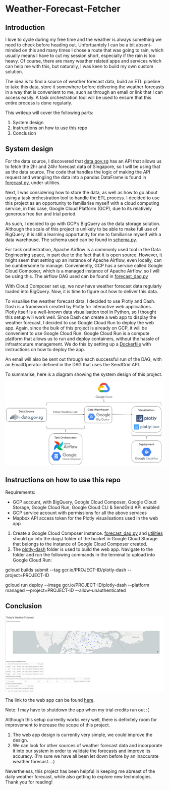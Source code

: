 # Weather-Forecast-Fetcher

## Introduction

I love to cycle during my free time and the weather is always something we need to check before heading out.
Unfortuantely I can be a bit absent-minded on this and many times I chose a route that was going to rain, which usually means I have to cut my session short, especially if the rain is too heavy.
Of course, there are many weather related apps and services which can help me with this, but naturally, I was keen to build my own custom solution.

The idea is to find a source of weather forecast data, build an ETL pipeline to take this data, store it somewhere before delivering the weather forecasts in a way that is convenient to me, such as through an email or link that I can access easily. A task orchestration tool will be used to ensure that this entire process is done regularly.

This writeup will cover the following parts:
 1. System design
 2. Instructions on how to use this repo
 3. Conclusion

## System design

For the data source, I discovered that [data.gov.sg](https://data.gov.sg/) has an API that allows us to fetch the 2hr and 24hr forecast data of Singapore, so I will be using that as the data source. The code that handles the logic of making the API request and wrangling the data into a pandas DataFrame is found in [forecast.py](utilities/forecast.py), under utilities.

Next, I was considering how to store the data, as well as how to go about using a task orchestration tool to handle the ETL process. I decided to use this project as an opportunity to familiarise myself with a cloud computing service, in this case, Google Cloud Platform (GCP), due to its relatively generous free tier and trial period.

As such, I decided to go with GCP’s BigQuery as the data storage solution. Although the scale of this project is unlikely to be able to make full use of BigQuery, it is still a learning opportunity for me to familiarise myself with a data warehouse. The schema used can be found in [schema.py](utilities/schema.py).

For task orchestration, Apache Airflow is a commonly used tool in the Data Engineering space, in part due to the fact that it is open source. However, it might seem that setting up an instance of Apache Airflow, even locally, can be cumbersome to manage. Conveniently, GCP has a service called Google Cloud Composer, which is a managed instance of Apache Airflow, so I will be using this. The airflow DAG used can be found in [forecast_dag.py](forecast_dag.py)

With Cloud Composer set up, we now have weather forecast data regularly loaded into BigQuery. Now, it is time to figure out how to deliver this data.

To visualise the weather forecast data, I decided to use Plotly and Dash. Dash is a framework created by Plotly for interactive web applications. Plotly itself is a well-known data visualisation tool in Python, so I thought this setup will work well. Since Dash can create a web app to display the weather forecast, I decided to use Google Cloud Run to deploy the web app. Again, since the bulk of this project is already on GCP, it will be convenient to use Google Cloud Run. Google Cloud Run is a compute platform that allows us to run and deploy containers, without the hassle of infrastrcuture management. We do this by setting up a [Dockerfile](plotly-dash/Dockerfile) with instructions on how to deploy the app.

An email will also be sent out through each successful run of the DAG, with an EmailOperator defined in the DAG that uses the SendGrid API.

To summarise, here is a diagram showing the system design of this project.

![diagram](https://github.com/alif898/Weather-Forecast-Fetcher/blob/main/diagram.png?raw=true)

## Instructions on how to use this repo

Requirements:
- GCP account, with BigQuery, Google Cloud Composer, Google Cloud Storage, Google Cloud Run, Google Cloud CLI & SendGrid API enabled
- GCP service account with permissions for all the above services
- Mapbox API access token for the Plotly visualisations used in the web app

1. Create a Google Cloud Composer instance. [forecast_dag.py](forecast_dag.py) and [utilities](utilities) should go into the dags/ folder of the bucket in Google Cloud Storage that belongs to the instance of Google Cloud Composer created.
2. The [plotly-dash](plotly-dash) folder is used to build the web app. Navigate to the folder and run the following commands in the terminal to upload into Google Cloud Run:

gcloud builds submit --tag gcr.io/PROJECT-ID/plotly-dash  --project=PROJECT-ID

gcloud run deploy --image gcr.io/PROJECT-ID/plotly-dash --platform managed  --project=PROJECT-ID --allow-unauthenticated

## Conclusion

![diagram](https://github.com/alif898/Weather-Forecast-Fetcher/blob/main/sample.png?raw=true)

The link to the web app can be found [here](https://plotly-dash-2qgkppxq3q-as.a.run.app/).

Note: I may have to shutdown the app when my trial credits run out :(

Although this setup currently works very well, there is definitely room for improvement to increase the scope of this project. 
1. The web app design is currently very simple, we could improve the design.
2. We can look for other sources of weather forecast data and incorporate it into our system in order to validate the forecasts and improve its accuracy. (I'm sure we have all been let down before by an inaccurate weather forecast....)

Nevertheless, this project has been helpful in keeping me abreast of the daily weather forecast, while also getting to explore new technologies. Thank you for reading!

